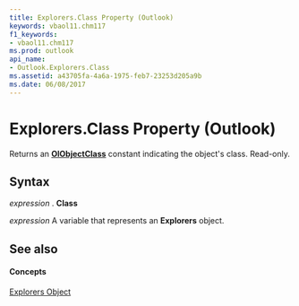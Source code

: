 ```yaml
---
title: Explorers.Class Property (Outlook)
keywords: vbaol11.chm117
f1_keywords:
- vbaol11.chm117
ms.prod: outlook
api_name:
- Outlook.Explorers.Class
ms.assetid: a43705fa-4a6a-1975-feb7-23253d205a9b
ms.date: 06/08/2017
---
```



# Explorers.Class Property (Outlook)

Returns an  **[OlObjectClass](Outlook.OlObjectClass.md)** constant indicating the object's class. Read-only.


## Syntax

 _expression_ . **Class**

 _expression_ A variable that represents an **Explorers** object.


## See also


#### Concepts


[Explorers Object](Outlook.Explorers.md)


